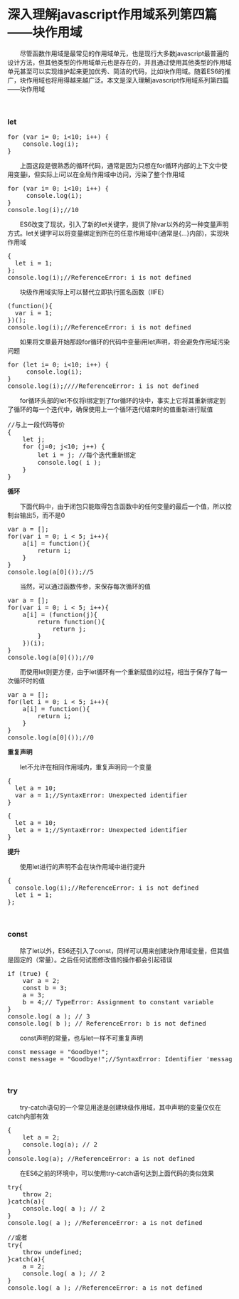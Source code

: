 # 深入理解javascript作用域系列第四篇——块作用域

&emsp;&emsp;尽管函数作用域是最常见的作用域单元，也是现行大多数javascript最普遍的设计方法，但其他类型的作用域单元也是存在的，并且通过使用其他类型的作用域单元甚至可以实现维护起来更加优秀、简洁的代码，比如块作用域。随着ES6的推广，块作用域也将用得越来越广泛。本文是深入理解javascript作用域系列第四篇&mdash;&mdash;块作用域

&nbsp;

### let

<div>
<pre>for (var i= 0; i&lt;10; i++) {
    console.log(i);
}</pre>
</div>

&emsp;&emsp;上面这段是很熟悉的循环代码，通常是因为只想在for循环内部的上下文中使用变量i，但实际上i可以在全局作用域中访问，污染了整个作用域

<div>
<pre>for (var i= 0; i&lt;10; i++) {
     console.log(i);
}
console.log(i);//10</pre>
</div>

&emsp;&emsp;ES6改变了现状，引入了新的let关键字，提供了除var以外的另一种变量声明方式。let关键字可以将变量绑定到所在的任意作用域中(通常是{...}内部)，实现块作用域

<div>
<pre>{
  let i = 1;  
};
console.log(i);//ReferenceError: i is not defined</pre>
</div>

&emsp;&emsp;块级作用域实际上可以替代立即执行匿名函数（IIFE）

<div>
<pre>(function(){
  var i = 1;  
})();
console.log(i);//ReferenceError: i is not defined</pre>
</div>

&emsp;&emsp;如果将文章最开始那段for循环的代码中变量i用let声明，将会避免作用域污染问题

<div>
<pre>for (let i= 0; i&lt;10; i++) {
     console.log(i);
}
console.log(i);////ReferenceError: i is not defined</pre>
</div>

&emsp;&emsp;for循环头部的let不仅将i绑定到了for循环的块中，事实上它将其重新绑定到了循环的每一个迭代中，确保使用上一个循环迭代结束时的值重新进行赋值

<div>
<pre>//与上一段代码等价
{
    let j;
    for (j=0; j&lt;10; j++) {
        let i = j; //每个迭代重新绑定
        console.log( i );
    }
}</pre>
</div>

**循环**

&emsp;&emsp;下面代码中，由于闭包只能取得包含函数中的任何变量的最后一个值，所以控制台输出5，而不是0

<div>
<pre>var a = [];
for(var i = 0; i &lt; 5; i++){
    a[i] = function(){
        return i;
    }
}
console.log(a[0]());//5</pre>
</div>

&emsp;&emsp;当然，可以通过函数传参，来保存每次循环的值

<div>
<pre>var a = [];
for(var i = 0; i &lt; 5; i++){
    a[i] = (function(j){
        return function(){
            return j;
        }
    })(i);
}
console.log(a[0]());//0</pre>
</div>

&emsp;&emsp;而使用let则更方便，由于let循环有一个重新赋值的过程，相当于保存了每一次循环时的值

<div>
<pre>var a = [];
for(let i = 0; i &lt; 5; i++){
    a[i] = function(){
        return i;
    }
}
console.log(a[0]());//0</pre>
</div>

**重复声明**

&emsp;&emsp;let不允许在相同作用域内，重复声明同一个变量

<div>
<pre>{
  let a = 10;
  var a = 1;//SyntaxError: Unexpected identifier
}</pre>
</div>
<div>
<pre>{
  let a = 10;
  let a = 1;//SyntaxError: Unexpected identifier
}</pre>
</div>

**提升**

&emsp;&emsp;使用let进行的声明不会在块作用域中进行提升

<div>
<pre>{
  console.log(i);//ReferenceError: i is not defined
  let i = 1;  
};</pre>
</div>

&nbsp;

### const

&emsp;&emsp;除了let以外，ES6还引入了const，同样可以用来创建块作用域变量，但其值是固定的（常量）。之后任何试图修改值的操作都会引起错误

<div>
<pre>if (true) {
    var a = 2;
    const b = 3; 
    a = 3; 
    b = 4;// TypeError: Assignment to constant variable
}
console.log( a ); // 3
console.log( b ); // ReferenceError: b is not defined</pre>
</div>

&emsp;&emsp;const声明的常量，也与let一样不可重复声明

<div>
<pre>const message = "Goodbye!";
const message = "Goodbye!";//SyntaxError: Identifier 'message' has already been declared</pre>
</div>

&nbsp;

### try

&emsp;&emsp;try-catch语句的一个常见用途是创建块级作用域，其中声明的变量仅仅在catch内部有效

<div>
<pre>{
    let a = 2;
    console.log(a); // 2
}
console.log(a); //ReferenceError: a is not defined</pre>
</div>

&emsp;&emsp;在ES6之前的环境中，可以使用try-catch语句达到上面代码的类似效果

<div>
<pre>try{
    throw 2;
}catch(a){
    console.log( a ); // 2
}
console.log( a ); //ReferenceError: a is not defined</pre>
</div>
<div>
<pre>//或者
try{
    throw undefined;
}catch(a){
    a = 2;
    console.log( a ); // 2
}
console.log( a ); //ReferenceError: a is not defined</pre>
</div>
